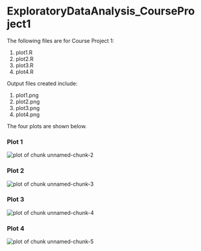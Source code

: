 ExploratoryDataAnalysis_CourseProject1
======================================

The following files are for Course Project 1:

1. plot1.R
2. plot2.R
3. plot3.R
4. plot4.R

Output files created include:

1. plot1.png
2. plot2.png
3. plot3.png
4. plot4.png

The four plots are shown below. 


### Plot 1


![plot of chunk unnamed-chunk-2](figure/plot1.png) 


### Plot 2

![plot of chunk unnamed-chunk-3](figure/plot2.png) 


### Plot 3

![plot of chunk unnamed-chunk-4](figure/plot3.png) 


### Plot 4

![plot of chunk unnamed-chunk-5](figure/plot4.png) 
